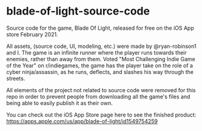 # blade-of-light-source-code
Source code for the game, Blade Of Light, released for free on the iOS App store February 2021.

All assets, (source code, UI, modeling, etc.) were made by @ryan-robinson1 and I. The game is an infinite runner where the player runs towards their enemies,
rather than away from them. Voted "Most Challenging Indie Game of the Year" on r/indiegames, the game has the player take on the role of a cyber ninja/assassin,
as he runs, deflects, and slashes his way through the streets.

All elements of the project not related to source code were removed for this repo in order to prevent people from downloading all the game's files and being able to easily publish it as their own.

You can check out the iOS App Store page here to see the finished product: https://apps.apple.com/us/app/blade-of-light/id1549754259
